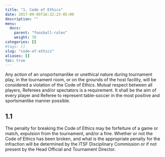 ```yaml
---
title: "1. Code of Ethics"
date: 2017-09-05T16:32:23-05:00
description: ""
menu:
  docs:
    parent: "foosball-rules"
    weight: 70
categories: []
#tags: []
slug: "code-of-ethics"
aliases: []
toc: true
---
```


Any action of an unsportsmanlike or unethical nature during tournament play, in the tournament room, or on the grounds of the
host facility, will be considered a violation of the Code of Ethics. Mutual respect between all players, Referees and/or
spectators is a requirement. It shall be the aim of every player and Referee to represent table-soccer in the most positive and
sportsmanlike manner possible.

## 1.1

The penalty for breaking the Code of Ethics may be forfeiture of a game or match, expulsion from the tournament, and/or a fine. Whether or not the Code of Ethics has been broken, and what is the appropriate penalty for the infraction will be determined by the ITSF Disciplinary Commission or if not present by the Head Official and Tournament Director.

